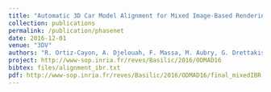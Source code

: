 ```yaml
---
title: "Automatic 3D Car Model Alignment for Mixed Image-Based Rendering"
collection: publications
permalink: /publication/phasenet
date: 2016-12-01
venue: "3DV"
authors: "R. Ortiz-Cayon, A. Djelouah, F. Massa, M. Aubry, G. Drettakis"
project: http://www-sop.inria.fr/reves/Basilic/2016/ODMAD16
bibtex: files/alignment_ibr.txt
pdf: http://www-sop.inria.fr/reves/Basilic/2016/ODMAD16/final_mixedIBR.pdf
---
```

